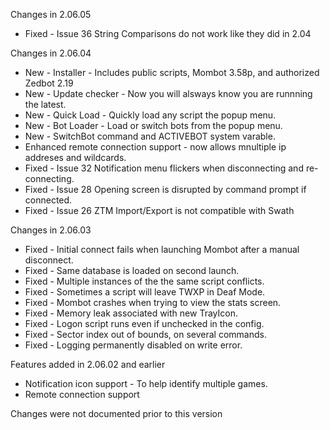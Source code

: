Changes in 2.06.05
+ Fixed - Issue 36 String Comparisons do not work like they did in 2.04

Changes in 2.06.04
+ New - Installer - Includes public scripts, Mombot 3.58p, and authorized Zedbot 2.19
+ New - Update checker - Now you will alsways know you are runnning the latest.
+ New - Quick Load - Quickly load any script the popup menu.
+ New - Bot Loader - Load or switch bots from the popup menu.
+ New - SwitchBot command and ACTIVEBOT system varable.
+ Enhanced remote connection support - now allows mnultiple ip addreses and wildcards.
+ Fixed - Issue 32 Notification menu flickers when disconnecting and re-connecting.
+ Fixed - Issue 28 Opening screen is disrupted by command prompt if connected.
+ Fixed - Issue 26 ZTM Import/Export is not compatible with Swath

Changes in 2.06.03
+ Fixed - Initial connect fails when launching Mombot after a manual disconnect.
+ Fixed - Same database is loaded on second launch.
+ Fixed - Multiple instances of the the same script conflicts.
+ Fixed - Sometimes a script will leave TWXP in Deaf Mode.
+ Fixed - Mombot crashes when trying to view the stats screen.
+ Fixed - Memory leak associated with new TrayIcon.
+ Fixed - Logon script runs even if unchecked in the config.
+ Fixed - Sector index out of bounds, on several commands.
+ Fixed - Logging permanently disabled on write error.

Features added in 2.06.02 and earlier
+ Notification icon support - To help identify multiple games.
+ Remote connection support

Changes were not documented prior to this version
